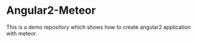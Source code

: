 # Angular2-Meteor
This is a demo repository which shows how to create angular2 application with meteor.
